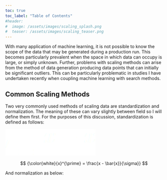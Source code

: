```yaml
---
toc: true
toc_label: "Table of Contents"
#header:
#  image: /assets/images/scaling_splash.png
#  teaser: /assets/images/scaling_teaser.png
---
```


With many application of machine learning, it is not possible to know the scope of the data that may be generated during a production run. This becomes particularly prevalent when the space in which data can occupy is large, or simply unknown. Further, problems with scaling methods can arise from the method of data generation producing data points that can initially be significant outliers. This can be particularly problematic in studies I have undertaken recently when coupling machine learning with search methods.

## Common Scaling Methods

Two very commonly used methods of scaling data are standardization and normalization. The meaning of these can vary slightly between field so I will define them first. For the purposes of this discussion, standardization is defined as follows:

![standardization](../assets/images/standardization.png)

$$
{\color{white}{x}^{\prime} = \frac{x - \bar{x}}{\sigma}}
$$

And normalization as below:
